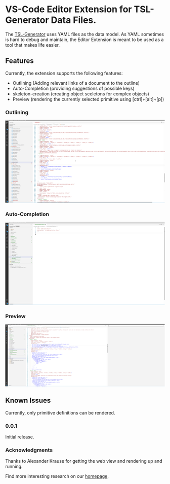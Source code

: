 # VS-Code Editor Extension for TSL-Generator Data Files.

The [TSL-Generator](https://github.com/db-tu-dresden/TVLGen) uses YAML files as the data model. 
As YAML sometimes is hard to debug and maintain, the Editor Extension is meant to be used as a tool that makes life easier.

## Features

Currently, the extension supports the following features:
- Outlining (Adding relevant links of a document to the outline)
- Auto-Completion (providing suggestions of possible keys)
- skeleton-creation (creating object sceletons for complex objects)
- Preview (rendering the currently selected primitive using [ctrl]+[alt]+[p])

### Outlining
![](docu/outline.gif)

### Auto-Completion
![](docu/auto_complete.gif)

### Preview
![](docu/preview.gif)

## Known Issues

Currently, only primitive definitions can be rendered.


### 0.0.1

Initial release.

### Acknowledgments

Thanks to Alexander Krause for getting the web view and rendering up and running. 

Find more interesting research on our [homepage](https://wwwdb.inf.tu-dresden.de/).